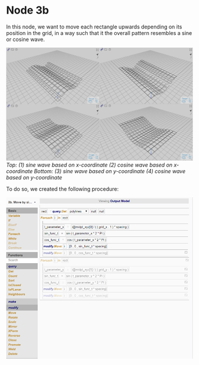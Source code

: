 # Node 3b

In this node, we want to move each rectangle upwards depending on its position in the grid, in a way such that it the overall pattern resembles a sine or cosine wave. 

![Result](./imgs/6.2.5-node3b-endresult.png)
*Top: (1) sine wave based on x-coordinate (2) cosine wave based on x-coordinate*
*Bottom: (3) sine wave based on y-coordinate (4) cosine wave based on y-coordinate*

To do so, we created the following procedure:

![Procedure](./imgs/6.2.5-node3b-procedure.png)